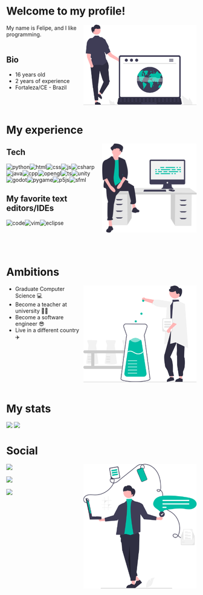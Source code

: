 <!-- # Welcome to my profile 👋

I’m a student that enjoys using my programming skills for making people happy. And my dream is to become a software engineer :D

[Visit my website!](https://magoninho.github.io/)

## Bio

*   16 years old
*   2 years of experience
*   Fortaleza/CE - Brazil

# My stats
<div>
  <img height="180" src="https://github-readme-stats.vercel.app/api?username=Magoninho&show_icons=true&theme=onedark&count_private=true"/>
  <img height="180" src="https://github-readme-stats.vercel.app/api/top-langs/?username=Magoninho&hide=TeX&langs_count=10&theme=onedark&layout=compact&langs_count=7)](https://github.com/anuraghazra/github-readme-stats"/>
</div>

# Skills
## Languages
### I used

![python](https://img.shields.io/badge/Python-3776AB?style=for-the-badge&logo=python&logoColor=white)![html](https://img.shields.io/badge/HTML5-E34F26?style=for-the-badge&logo=html5&logoColor=white)![css](https://img.shields.io/badge/CSS3-1572B6?style=for-the-badge&logo=css3&logoColor=white)![js](https://img.shields.io/badge/JavaScript-F7DF1E?style=for-the-badge&logo=javascript&logoColor=black)![csharp](https://img.shields.io/badge/C%23-73398D?style=for-the-badge&logo=c-sharp&logoColor=white)![java](https://img.shields.io/badge/Java-ED8B00?style=for-the-badge&logo=java&logoColor=white)

### I'm learning

![cpp](https://img.shields.io/badge/C++-00599C?style=for-the-badge&logo=c%2b%2b&logoColor=white)![opengl](https://img.shields.io/badge/Opengl-5586A4?style=for-the-badge&logo=opengl&logoColor=white)![ts](https://img.shields.io/badge/typescript-3178C6?style=for-the-badge&logo=typescript&logoColor=white)

### I'm going to learn

![c](https://img.shields.io/badge/C,%20The%20mother%20of%20modern%20languages-A8B9CC?style=for-the-badge&logo=c&logoColor=white)![rust](https://img.shields.io/badge/Rust,%20the%20future%20of%20programming-000000?style=for-the-badge&logo=rust&logoColor=white) 


## Frameworks
### I used

![unity](https://img.shields.io/badge/Unity-100000?style=for-the-badge&logo=unity&logoColor=white)![godot](https://img.shields.io/badge/godot-478CBF?style=for-the-badge&logo=godot-engine&logoColor=white)![pygame](https://img.shields.io/badge/pygame-06AC38?style=for-the-badge&logo=python&logoColor=yellow)![p5js](https://img.shields.io/badge/p5.js-f5f6f7?style=for-the-badge&logo=p5.js&logoColor=ED225D)

### I'm learning

![sfml](https://img.shields.io/badge/SFML-8CC445?style=for-the-badge&logo=SFML&logoColor=white)![opengl](https://img.shields.io/badge/Opengl-5586A4?style=for-the-badge&logo=opengl&logoColor=white)

---

# Development Tools
## GNU/Linux 
### Distros

![ubuntu](https://img.shields.io/badge/ubuntu-E95420?style=for-the-badge&logo=ubuntu&logoColor=white)![pop_os](https://img.shields.io/badge/popos-48B9C7?style=for-the-badge&logo=popos&logoColor=white)![linux_mint](https://img.shields.io/badge/linux%20mint-87CF3E?style=for-the-badge&logo=linuxmint&logoColor=white)![arch](https://img.shields.io/badge/arch%20linux-1793D1?style=for-the-badge&logo=archlinux&logoColor=white)

## My favorite text editors/IDEs
![code](https://img.shields.io/badge/visual%20studio%20code-blue?style=for-the-badge&logo=visual-studio-code&logoColor=white)![vim](https://img.shields.io/badge/Vim-019733?style=for-the-badge&logo=vim&logoColor=white)![eclipse](https://img.shields.io/badge/eclipse-2C2255?style=for-the-badge&logo=eclipse-ide&logoColor=white) -->




# Welcome to my profile! 
<img src="profile.svg" width="300px" align="right" alt="my_profile">


<div align="left">
My name is Felipe, and I like programming.<br><br>

## Bio

- 16 years old
- 2 years of experience
- Fortaleza/CE - Brazil

<br><br>


# My experience

<img src="programming.svg" width="250px" align="right" alt="Programming">

<div align="left">


## Tech
![python](https://img.shields.io/badge/Python-3776AB?style=for-the-badge&logo=python&logoColor=white)![html](https://img.shields.io/badge/HTML5-E34F26?style=for-the-badge&logo=html5&logoColor=white)![css](https://img.shields.io/badge/CSS3-1572B6?style=for-the-badge&logo=css3&logoColor=white)![js](https://img.shields.io/badge/JavaScript-F7DF1E?style=for-the-badge&logo=javascript&logoColor=black)![csharp](https://img.shields.io/badge/C%23-73398D?style=for-the-badge&logo=c-sharp&logoColor=white)![java](https://img.shields.io/badge/Java-ED8B00?style=for-the-badge&logo=java&logoColor=white)![cpp](https://img.shields.io/badge/C++-00599C?style=for-the-badge&logo=c%2b%2b&logoColor=white)![opengl](https://img.shields.io/badge/Opengl-5586A4?style=for-the-badge&logo=opengl&logoColor=white)![ts](https://img.shields.io/badge/typescript-3178C6?style=for-the-badge&logo=typescript&logoColor=white)![unity](https://img.shields.io/badge/Unity-100000?style=for-the-badge&logo=unity&logoColor=white)![godot](https://img.shields.io/badge/godot-478CBF?style=for-the-badge&logo=godot-engine&logoColor=white)![pygame](https://img.shields.io/badge/pygame-06AC38?style=for-the-badge&logo=python&logoColor=yellow)![p5js](https://img.shields.io/badge/p5.js-f5f6f7?style=for-the-badge&logo=p5.js&logoColor=ED225D)![sfml](https://img.shields.io/badge/SFML-8CC445?style=for-the-badge&logo=SFML&logoColor=white)

## My favorite text editors/IDEs
![code](https://img.shields.io/badge/visual%20studio%20code-blue?style=for-the-badge&logo=visual-studio-code&logoColor=white)![vim](https://img.shields.io/badge/NeoVim-57A143?style=for-the-badge&logo=Neovim&logoColor=white)![eclipse](https://img.shields.io/badge/eclipse-2C2255?style=for-the-badge&logo=eclipse-ide&logoColor=white)

<br><br><br>

# Ambitions

<img src="science.svg" width="300px" align="right" alt="Programming">

- Graduate Computer Science :computer:
- Become a teacher at university :man_teacher: 
- Become a software engineer :sunglasses:
- Live in a different country :airplane:
<br><br><br><br><br><br><br><br>

# My stats

<div>
  <img height="180" src="https://github-readme-stats.vercel.app/api?username=Magoninho&show_icons=true&theme=tokyonight&count_private=true"/>
  <img height="180" src="https://github-readme-stats.vercel.app/api/top-langs/?username=Magoninho&hide=TeX&langs_count=10&theme=tokyonight&layout=compact&langs_count=7)](https://github.com/anuraghazra/github-readme-stats"/>
</div>

# Social

<img src="contact.svg" width="300px" align="right" alt="Programming">

<a href="https://magoninho.github.io"><img src="https://img.shields.io/badge/My Website-222222?style=for-the-badge&logo=github&logoColor=white)"/></a>

<a href="https://www.youtube.com/channel/UCiZ8e57XVHmlsMN6XRg4Gdg"><img src="https://img.shields.io/badge/YouTube-FF0000?style=for-the-badge&logo=youtube&logoColor=white"/></a>

<a href="https://www.linkedin.com/in/joao-felipe-ribeiro/"><img src="https://img.shields.io/badge/LinkedIn-0077B5?style=for-the-badge&logo=linkedin&logoColor=white"/></a>

</div>  